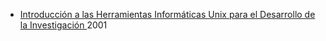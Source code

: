 * [Introducción a las Herramientas Informáticas Unix  para el Desarrollo de la Investigación ](http://nereida.deioc.ull.es/~pcgull/ihiu01/cdrom/presentacion/index.html) 2001
